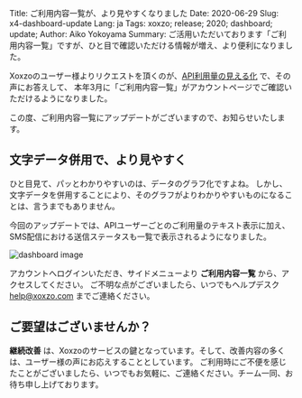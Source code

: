 Title: ご利用内容一覧が、より見やすくなりました
Date: 2020-06-29
Slug: x4-dashboard-update
Lang: ja
Tags: xoxzo; release; 2020; dashboard; update;
Author: Aiko Yokoyama
Summary: ご活用いただいております「ご利用内容一覧」ですが、ひと目で確認いただける情報が増え、より便利になりました。

Xoxzoのユーザー様よりリクエストを頂くのが、[API利用量の見える化](https://blog.xoxzo.com/ja/2020/03/05/new-x4-dashboard/) で、その声にお答えして、
本年3月に「ご利用内容一覧」がアカウントページでご確認いただけるようになりました。

この度、ご利用内容一覧にアップデートがございますので、お知らせいたします。

## 文字データ併用で、より見やすく

ひと目見て、パッとわかりやすいのは、データのグラフ化ですよね。
しかし、文字データを併用することにより、そのグラフがよりわかりやすいものになることは、言うまでもありません。

今回のアップデートでは、APIユーザーごとのご利用量のテキスト表示に加え、SMS配信における送信ステータスも一覧で表示されるようになりました。

![dashboard image](/images/usagedashboard-20200629ja.jpg)

アカウントへログインいただき、サイドメニューより **ご利用内容一覧** から、アクセスしてください。
ご不明な点がございましたら、いつでもヘルプデスク help@xoxzo.com までご連絡ください。

## ご要望はございませんか？

**継続改善** は、Xoxzoのサービスの鍵となっています。そして、改善内容の多くは、ユーザー様の声にお応えすることとしています。
ご利用時にご不便を感じたことがございましたら、いつでもお気軽に、ご連絡ください。チーム一同、お待ち申し上げております。
